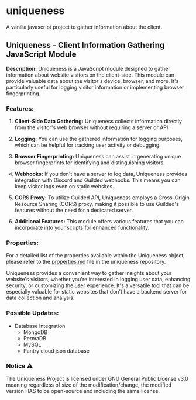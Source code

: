 # uniqueness

A vanilla javascript project to gather information about the client.

## Uniqueness - Client Information Gathering JavaScript Module

**Description:**
Uniqueness is a JavaScript module designed to gather information about website visitors on the client-side. This module can provide valuable data about the visitor's device, browser, and more. It's particularly useful for logging visitor information or implementing browser fingerprinting.

### Features:

1. **Client-Side Data Gathering:** Uniqueness collects information directly from the visitor's web browser without requiring a server or API.

2. **Logging:** You can use the gathered information for logging purposes, which can be helpful for tracking user activity or debugging.

3. **Browser Fingerprinting:** Uniqueness can assist in generating unique browser fingerprints for identifying and distinguishing visitors.

4. **Webhooks:** If you don't have a server to log data, Uniqueness provides integration with Discord and Guilded webhooks. This means you can keep visitor logs even on static websites.

5. **CORS Proxy:** To utilize Guilded API, Uniqueness employs a Cross-Origin Resource Sharing (CORS) proxy, making it possible to use Guilded's features without the need for a dedicated server.

6. **Additional Features:** This module offers various features that you can incorporate into your scripts for enhanced functionality.

### Properties:
For a detailed list of the properties available within the Uniqueness object, please refer to the [properties.md](https://github.com/Rednexie/uniqueness/blob/main/properties.md) file in the uniqueness repository.

Uniqueness provides a convenient way to gather insights about your website's visitors, whether you're interested in logging user data, enhancing security, or customizing the user experience. It's a versatile tool that can be especially valuable for static websites that don't have a backend server for data collection and analysis.

### Possible Updates: 
- Database Integration
  - MongoDB
  - PermaDB
  - MySQL
  - Pantry cloud json database
 
### Notice ⚠️

The Uniqueness Project is licensed under GNU General Public License v3.0 meaning regardless of size of the modification/change, the modified version HAS to be open-source and including the same license. 

